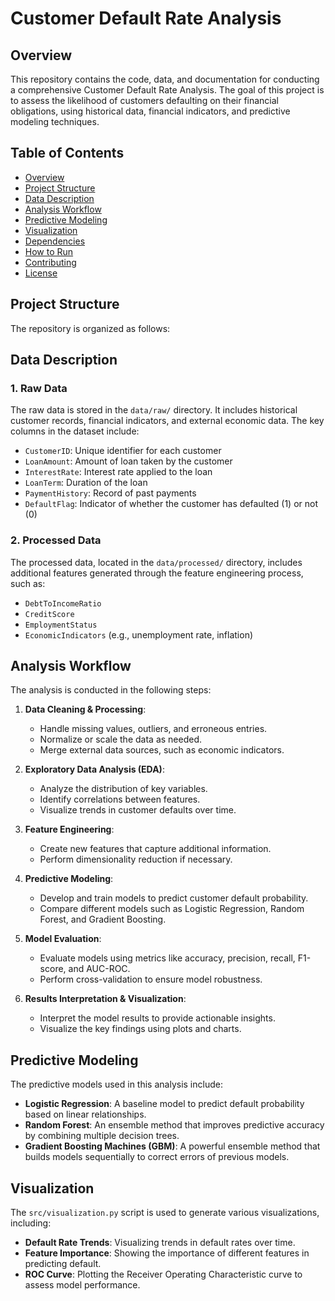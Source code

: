 # Customer Default Rate Analysis

## Overview

This repository contains the code, data, and documentation for conducting a comprehensive Customer Default Rate Analysis. The goal of this project is to assess the likelihood of customers defaulting on their financial obligations, using historical data, financial indicators, and predictive modeling techniques.

## Table of Contents

- [Overview](#overview)
- [Project Structure](#project-structure)
- [Data Description](#data-description)
- [Analysis Workflow](#analysis-workflow)
- [Predictive Modeling](#predictive-modeling)
- [Visualization](#visualization)
- [Dependencies](#dependencies)
- [How to Run](#how-to-run)
- [Contributing](#contributing)
- [License](#license)

## Project Structure

The repository is organized as follows:


## Data Description

### 1. Raw Data
The raw data is stored in the `data/raw/` directory. It includes historical customer records, financial indicators, and external economic data. The key columns in the dataset include:
- `CustomerID`: Unique identifier for each customer
- `LoanAmount`: Amount of loan taken by the customer
- `InterestRate`: Interest rate applied to the loan
- `LoanTerm`: Duration of the loan
- `PaymentHistory`: Record of past payments
- `DefaultFlag`: Indicator of whether the customer has defaulted (1) or not (0)

### 2. Processed Data
The processed data, located in the `data/processed/` directory, includes additional features generated through the feature engineering process, such as:
- `DebtToIncomeRatio`
- `CreditScore`
- `EmploymentStatus`
- `EconomicIndicators` (e.g., unemployment rate, inflation)

## Analysis Workflow

The analysis is conducted in the following steps:

1. **Data Cleaning & Processing**: 
   - Handle missing values, outliers, and erroneous entries.
   - Normalize or scale the data as needed.
   - Merge external data sources, such as economic indicators.

2. **Exploratory Data Analysis (EDA)**:
   - Analyze the distribution of key variables.
   - Identify correlations between features.
   - Visualize trends in customer defaults over time.

3. **Feature Engineering**:
   - Create new features that capture additional information.
   - Perform dimensionality reduction if necessary.

4. **Predictive Modeling**:
   - Develop and train models to predict customer default probability.
   - Compare different models such as Logistic Regression, Random Forest, and Gradient Boosting.

5. **Model Evaluation**:
   - Evaluate models using metrics like accuracy, precision, recall, F1-score, and AUC-ROC.
   - Perform cross-validation to ensure model robustness.

6. **Results Interpretation & Visualization**:
   - Interpret the model results to provide actionable insights.
   - Visualize the key findings using plots and charts.

## Predictive Modeling

The predictive models used in this analysis include:
- **Logistic Regression**: A baseline model to predict default probability based on linear relationships.
- **Random Forest**: An ensemble method that improves predictive accuracy by combining multiple decision trees.
- **Gradient Boosting Machines (GBM)**: A powerful ensemble method that builds models sequentially to correct errors of previous models.

## Visualization

The `src/visualization.py` script is used to generate various visualizations, including:
- **Default Rate Trends**: Visualizing trends in default rates over time.
- **Feature Importance**: Showing the importance of different features in predicting default.
- **ROC Curve**: Plotting the Receiver Operating Characteristic curve to assess model performance.


